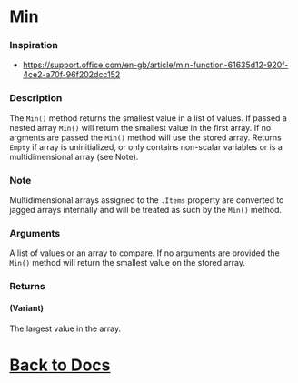 
# Min
### Inspiration
* https://support.office.com/en-gb/article/min-function-61635d12-920f-4ce2-a70f-96f202dcc152

### Description
The `Min()` method returns the smallest value in a list of values. If passed a nested array `Min()` will return the smallest value in the first array.  If no argments are passed the `Min()` method will use the stored array. Returns `Empty` if array is uninitialized, or only contains non-scalar variables or is a multidimensional array (see Note).

### Note 
Multidimensional arrays assigned to the `.Items` property are converted to jagged arrays internally and will be treated as such by the `Min()` method.

### Arguments
A list of values or an array to compare. If no arguments are provided the `Min()` method will return the smallest value on the stored array.
### Returns
#### (Variant)
The largest value in the array. 

# [Back to Docs](https://senipah.github.io/VBA-DynamicArray/)

